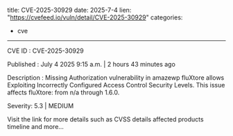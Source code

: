  
title: CVE-2025-30929
date: 2025-7-4
lien: "https://cvefeed.io/vuln/detail/CVE-2025-30929"
categories:
  - cve
---

CVE ID : CVE-2025-30929

Published :  July 4
2025
9:15 a.m. | 2 hours
43 minutes ago

Description : Missing Authorization vulnerability in amazewp fluXtore allows Exploiting Incorrectly Configured Access Control Security Levels. This issue affects fluXtore: from n/a through 1.6.0.

Severity: 5.3 | MEDIUM

Visit the link for more details
such as CVSS details
affected products
timeline
and more...
